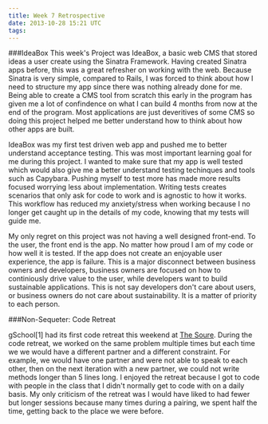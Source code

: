 ```yaml
---
title: Week 7 Retrospective
date: 2013-10-28 15:21 UTC
tags:
---
```


###IdeaBox
This week's Project was IdeaBox, a basic web CMS that stored ideas a user create using the Sinatra Framework. Having created Sinatra apps before, this was a great refresher on working with the web. Because Sinatra is very simple, compared to Rails, I was forced to think about how I need to structure my app since there was nothing already done for me. Being able to create a CMS tool from scratch this early in the program has given me a lot of confindence on what I can build 4 months from now at the end of the program. Most applications are just deveritives of some CMS so doing this project helped me better understand how to think about how other apps are built.

IdeaBox was my first test driven web app and pushed me to better understand acceptance testing. This was most important learning goal for me during this project. I wanted to make sure that my app is well tested which would also give me a better understand testing techinques and tools such as Capybara. Pushing myself to test more has made more results focused worrying  less about implementation. Writing tests creates scenarios that only ask for code to work and is agnostic to how it works. This workflow has reduced my anxiety/stress when working because I no longer get caught up in the details of my code, knowing that my tests will guide me.

My only regret on this project was not having a well designed front-end. To the user, the front end is the app. No matter how proud I am of my code or how well it is tested. If the app does not create an enjoyable user experience, the app is failure. This is a major disconnect between business owners and developers, business owners are focused on how to continiously drive value to the user, while developers want to build sustainable applications. This is not say developers don't care about users, or business owners do not care about sustainability. It is a matter of priority to each person.


###Non-Sequeter: Code Retreat

gSchool[1] had its first code retreat this weekend at [The Soure](https://www.facebook.com/thesourcedenver). During the code retreat, we worked on the same problem multiple times but each time we we would have a different partner and a different constraint. For example, we would have one partner and were not able to speak to each other, then on the next iteration with a new partner, we could not write methods longer than 5 lines long. I enjoyed the retreat because I got to code with people in the class that I didn't normally get to code with on a daily basis. My only criticism of the retreat was I would have liked to had fewer but longer sessions because many times during  a pairing, we spent half the time, getting back to the place we were before.
